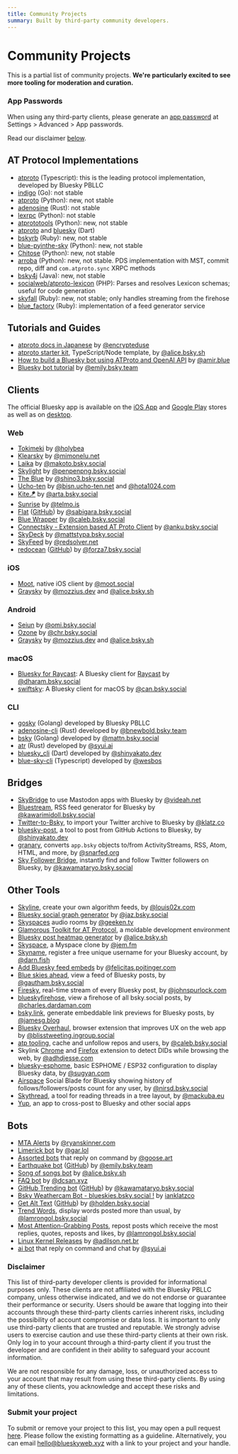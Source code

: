 ```yaml
---
title: Community Projects
summary: Built by third-party community developers.
---
```


# Community Projects

This is a partial list of community projects. **We're particularly excited to see more tooling for moderation and curation.**

### App Passwords

When using any third-party clients, please generate an [app password](/specs/atp#app-passwords) at Settings > Advanced > App passwords.

Read our disclaimer [below](/community/projects#disclaimer).

## AT Protocol Implementations

- [atproto](https://github.com/bluesky-social/atproto) (Typescript): this is the leading protocol implementation, developed by Bluesky PBLLC
- [indigo](https://github.com/bluesky-social/indigo) (Go): not stable
- [atproto](https://github.com/MarshalX/atproto) (Python): new, not stable
- [adenosine](https://gitlab.com/bnewbold/adenosine) (Rust): not stable
- [lexrpc](https://github.com/snarfed/lexrpc) (Python): not stable
- [atprototools](https://github.com/ianklatzco/atprototools) (Python): new, not stable
- [atproto](https://github.com/myConsciousness/atproto.dart/tree/main/packages/atproto) and [bluesky](https://github.com/myConsciousness/atproto.dart/tree/main/packages/bluesky) (Dart)
- [bskyrb](https://github.com/ShreyanJain9/bskyrb) (Ruby): new, not stable
- [blue-pyinthe-sky](https://github.com/robcerda/blue-pyinthe-sky) (Python): new, not stable
- [Chitose](https://github.com/mnogu/chitose) (Python): new, not stable
- [arroba](https://github.com/snarfed/arroba) (Python): new, not stable. PDS implementation with MST, commit repo, diff and `com.atproto.sync` XRPC methods
- [bsky4j](https://github.com/uakihir0/bsky4j) (Java): new, not stable
- [socialweb/atproto-lexicon](https://github.com/socialweb-php/atproto-lexicon) (PHP): Parses and resolves Lexicon schemas; useful for code generation
- [skyfall](https://github.com/mackuba/skyfall) (Ruby): new, not stable; only handles streaming from the firehose
- [blue_factory](https://github.com/mackuba/blue_factory) (Ruby): implementation of a feed generator service

## Tutorials and Guides

- [atproto docs in Japanese](https://github.com/encrypteduse/atproto-website-docs-jp) by [@encrypteduse](https://github.com/encrypteduse)
- [atproto starter kit](https://github.com/aliceisjustplaying/atproto-starter-kit), TypeScript/Node template, by [@alice.bsky.sh](https://bsky.app/profile/did:plc:by3jhwdqgbtrcc7q4tkkv3cf)
- [How to build a Bluesky bot using ATProto and OpenAI API](https://ashevat.medium.com/how-to-build-a-bluesky-bot-using-atproto-and-openai-api-77a26a154b) by [@amir.blue](https://bsky.app/profile/did:plc:ua6usdc4hzvzjsokoenba4zt)
- [Bluesky bot tutorial](https://github.com/emilyliu7321/bluesky-emoji-bot/blob/main/TUTORIAL.md) by [@emily.bsky.team](https://bsky.app/profile/did:plc:vjug55kidv6sye7ykr5faxxn) 

## Clients

The official Bluesky app is available on the [iOS App](https://apps.apple.com/us/app/bluesky-social/id6444370199) and [Google Play](https://play.google.com/store/apps/details?id=xyz.blueskyweb.app&hl=en_US) stores as well as on [desktop](https://bsky.app/).

### Web
- [Tokimeki](https://tokimekibluesky.vercel.app/) by [@holybea](https://bsky.app/profile/did:plc:hiptcrt4k63szzz4ty3dhwcp)
- [Klearsky](https://klearsky.pages.dev/) by [@mimonelu.net](https://bsky.app/profile/did:plc:ilxxgyz7oz7mysber4omeqrg)
- [Laika](https://laika-bluesky.web.app/) by [@makoto.bsky.social](https://bsky.app/profile/did:plc:tr5cijtwcpl2dqrtmjsmmcow)
- [Skylight](https://penpenpng.github.io/skylight) by [@penpenpng.bsky.social](https://bsky.app/profile/did:plc:ahj2yuo63gaxyhbgn5ai6jt2)
- [The Blue](https://the-blue.shino3.net) by [@shino3.bsky.social](https://bsky.app/profile/did:plc:rpwpuzu2yyiuufm3232d7pm5)
- [Ucho-ten](https://ucho-ten.net) by [@bisn.ucho-ten.net](https://bsky.app/profile/did:plc:txandrhc7afdozk6a2itgltm) and [@hota1024.com](https://bsky.app/profile/did:plc:qhnfzuuv33o7gggw6mmu2ks4)
- [Kite🪁](https://kite.black) by [@arta.bsky.social](https://bsky.app/profile/did:plc:cqednx7rqstpsgdgec4byd6g)
- [Sunrise](https://sunrise.li/auth/login) by [@telmo.is](https://bsky.app/profile/did:plc:gtbohpin5op22ispn4gdnt7n)
- [Flat](https://flat-bs.vercel.app/) ([GitHub](https://github.com/sabigara/flat)) by [@sabigara.bsky.social](https://bsky.app/profile/did:plc:dyee7keje7ekwiteykjapw5t)
- [Blue Wrapper](https://blue.amazingca.dev) by [@caleb.bsky.social](https://bsky.app/profile/did:plc:e2nwnarqo7kdbt7ngr3gejp6)
- [Connectsky - Extension based AT Proto Client](https://chrome.google.com/webstore/detail/connectsky-an-at-proto-cl/dfjlfmdhkgcpendpfflnlaedfgaoiaed/related) by [@anku.bsky.social](https://bsky.app/profile/did:plc:5t2x7mmh4ofspj7apwpgif5l)
- [SkyDeck](https://skydeck.social) by [@mattstypa.bsky.social](https://bsky.app/profile/did:plc:hnbglrwshrdspimiliyoohhu)
- [SkyFeed](https://skyfeed.app) by [@redsolver.net](https://bsky.app/profile/did:plc:odo2zkpujsgcxtz7ph24djkj)
- [redocean](https://redocean.forza7.org/) ([GitHub](https://github.com/forza7taka/redocean)) by [@forza7.bsky.social](https://bsky.app/profile/did:plc:au6x2h2niz27male2krpwmzz)

### iOS
- [Moot](https://bsky.app/profile/did:plc:3qom5jgzb6ny6ydnlsnmlhmm), native iOS client by [@moot.social](https://bsky.app/profile/did:plc:3qom5jgzb6ny6ydnlsnmlhmm)
- [Graysky](https://bsky.app/profile/did:plc:sq6aa2wa32tiiqrbub64vcja) by [@mozzius.dev](https://bsky.app/profile/did:plc:p2cp5gopk7mgjegy6wadk3ep) and [@alice.bsky.sh](https://bsky.app/profile/did:plc:by3jhwdqgbtrcc7q4tkkv3cf)

### Android
- [Seiun](https://github.com/akiomik/seiun) by [@omi.bsky.social](https://bsky.app/profile/did:plc:j5cxpczcvzajlxhfuq7abivp)
- [Ozone](https://github.com/christiandeange/ozone) by [@chr.bsky.social](https://bsky.app/profile/did:plc:soed46hcvg3l24tshb352cy6)
- [Graysky](https://bsky.app/profile/did:plc:sq6aa2wa32tiiqrbub64vcja) by [@mozzius.dev](https://bsky.app/profile/did:plc:p2cp5gopk7mgjegy6wadk3ep) and [@alice.bsky.sh](https://bsky.app/profile/did:plc:by3jhwdqgbtrcc7q4tkkv3cf)

### macOS
- [Bluesky for Raycast](https://www.raycast.com/dharamkapila/bluesky): A Bluesky client for [Raycast](https://www.raycast.com) by [@dharam.bsky.social](https://bsky.app/profile/did:plc:qqoncpemipyncukz3esxjcbg)
- [swiftsky](https://github.com/rmcan/swiftsky): A Bluesky client for macOS by [@can.bsky.social](https://bsky.app/profile/did:plc:oaerst6hznvwkeqtar5dtqry)

### CLI
- [gosky](https://github.com/bluesky-social/indigo/tree/main/cmd/gosky) (Golang) developed by Bluesky PBLLC
- [adenosine-cli](https://gitlab.com/bnewbold/adenosine/-/blob/main/adenosine-cli/README.md) (Rust) developed by [@bnewbold.bsky.team](https://bsky.app/profile/did:plc:44ybard66vv44zksje25o7dz)
- [bsky](https://github.com/mattn/bsky) (Golang) developed by [@mattn.bsky.social](https://bsky.app/profile/did:plc:ituhatvv5pyz4rwsj4hfrslh)
- [atr](https://github.com/syui/atr) (Rust) developed by [@syui.ai](https://bsky.app/profile/did:plc:uqzpqmrjnptsxezjx4xuh2mn)
- [bluesky_cli](https://github.com/myConsciousness/atproto.dart/tree/main/packages/bluesky_cli) (Dart) developed by [@shinyakato.dev](https://bsky.app/profile/did:plc:iijrtk7ocored6zuziwmqq3c)
- [blue-sky-cli](https://github.com/wesbos/blue-sky-cli) (Typescript) developed by [@wesbos](https://bsky.app/profile/did:plc:etdjdgnly5tz5l5xdd4jq76d)

## Bridges
- [SkyBridge](https://github.com/videah/skybridge) to use Mastodon apps with Bluesky by [@videah.net](https://bsky.app/profile/did:plc:inze6wrmsm7pjl7yta3oig77)
- [Bluestream](https://bluestream.deno.dev/), RSS feed generator for Bluesky by [@kawarimidoll.bsky.social](https://bsky.app/profile/did:plc:okalufxun5rpqzdrwf5bpu3d)
- [Twitter-to-Bsky](https://github.com/ianklatzco/twitter-to-bsky), to import your Twitter archive to Bluesky by [@klatz.co](https://bsky.app/profile/did:plc:o2hywbrivbyxugiukoexum57)
- [bluesky-post](https://github.com/myConsciousness/atproto.dart/tree/main/packages/bluesky_post), a tool to post from GitHub Actions to Bluesky, by [@shinyakato.dev](https://bsky.app/profile/did:plc:iijrtk7ocored6zuziwmqq3c)
- [granary](https://granary.io/), converts `app.bsky` objects to/from ActivityStreams, RSS, Atom, HTML, and more, by [@snarfed.org](https://bsky.app/profile/did:plc:fdme4gb7mu7zrie7peay7tst)
- [Sky Follower Bridge](https://github.com/kawamataryo/sky-follower-bridge), instantly find and follow Twitter followers on Bluesky, by [@kawamataryo.bsky.social](https://bsky.app/profile/did:plc:hcp53er6pefwijpdceo5x4bp)

## Other Tools

- [Skyline](https://skyline.gay/), create your own algorithm feeds, by [@louis02x.com](https://bsky.app/profile/did:plc:g74nxoyriqoo7jyclzlqkbj2)
- [Bluesky social graph generator](https://bsky.jazco.dev/) by [@jaz.bsky.social](https://bsky.app/profile/did:plc:q6gjnaw2blty4crticxkmujt)
- [Skyspaces](https://www.skyspaces.net/) audio rooms by [@geeken.tv](https://bsky.app/profile/did:plc:lbjhpk3a473cuufkenjcer3v)
- [Glamorous Toolkit for AT Protocol](https://github.com/feenkcom/gt4atproto), a moldable development environment
- [Bluesky post heatmap generator](https://bluesky-heatmap.fly.dev/) by [@alice.bsky.sh](https://bsky.app/profile/did:plc:by3jhwdqgbtrcc7q4tkkv3cf)
- [Skyspace](https://bsky.app/profile/did:plc:dxu2v6dt7ppqdnyjf3p53ram), a Myspace clone by [@jem.fm](https://bsky.app/profile/did:plc:7ry4kiemzesxucqv26q73znv)
- [Skyname](https://skyna.me/), register a free unique username for your Bluesky account, by [@darn.fish](https://bsky.app/profile/did:plc:7qw3ldjppmwmtjoak3egctdb)
- [Add Bluesky feed embeds](https://bsky.app/profile/did:plc:ijpidtwscybqhs5fxyzjojmu/post/3juerzwcl4424) by [@felicitas.pojtinger.com](https://bsky.app/profile/did:plc:ijpidtwscybqhs5fxyzjojmu)
- [Blue skies ahead](https://blue-skies-ahead.glitch.me/), view a feed of Bluesky posts, by [@gautham.bsky.social](https://bsky.app/profile/did:plc:sqhiuhi54wjzwsglrduhwxm6)
- [Firesky](https://firesky.tv), real-time stream of every Bluesky post, by [@johnspurlock.com](https://bsky.app/profile/did:plc:mceyt3qjswifxtikqqwvnnge)
- [blueskyfirehose](https://github.com/CharlesDardaman/blueskyfirehose), view a firehose of all bsky.social posts, by [@charles.dardaman.com](https://bsky.app/profile/did:plc:ibuqevx5au345anhlfeneo2m)
- [bsky.link](https://bsky.link/), generate embeddable link previews for Bluesky posts, by [@jamesg.blog](https://bsky.app/profile/did:plc:6wwzaz5n4ordx762esmflyhx)
- [Bluesky Overhaul](https://github.com/xenohunter/bluesky-overhaul), browser extension that improves UX on the web app by [@blisstweeting.ingroup.social](https://bsky.app/profile/did:plc:ihbptowbt4tkcjqespanfbez)
- [atp tooling](https://blue.amazingca.dev/tools), cache and unfollow repos and users, by [@caleb.bsky.social](https://bsky.app/profile/did:plc:e2nwnarqo7kdbt7ngr3gejp6)
- Skylink [Chrome](https://skylinkchrome.com) and [Firefox](https://skylinkff.com/) extension to detect DIDs while browsing the web, by [@adhdjesse.com](https://bsky.app/profile/did:plc:f55kfczvcsjlaota4ep2xvhx)
- [bluesky-esphome](https://github.com/softplus/bluesky_esphome), basic ESPHOME / ESP32 configuration to display Bluesky data, by [@sugyan.com](https://bsky.app/profile/did:plc:4ee6oesrsbtmuln4gqsqf6fp)
- [Airspace](https://bsky-airspace.onrender.com/) Social Blade for Bluesky showing history of follows/followers/posts count for any user, by [@nirsd.bsky.social](https://bsky.app/profile/did:plc:gzs37etm32zvsznn775hy35w)
- [Skythread](http://mackuba.github.io/skythread/), a tool for reading threads in a tree layout, by [@mackuba.eu](https://bsky.app/profile/did:plc:oio4hkxaop4ao4wz2pp3f4cr)
- [Yup](https://app.yup.io/), an app to cross-post to Bluesky and other social apps

## Bots

- [MTA Alerts](https://bsky.app/profile/did:plc:jvhf36loasspmffobuyfpopz) by [@ryanskinner.com](https://bsky.app/profile/did:plc:ubz4oedvsb7dsuncqi5jb7o2)
- [Limerick bot](https://bsky.app/profile/did:plc:kqz6gh5hiukhcfg7i3hgpzzh) by [@gar.lol](https://bsky.app/profile/did:plc:4r2qco7eb644cpyga5r6vdib)
- [Assorted bots](https://github.com/QuietImCoding/bskybots) that reply on command by [@goose.art](https://bsky.app/profile/did:plc:hsqwcidfez66lwm3gxhfv5in)
- [Earthquake bot](https://bsky.app/profile/did:plc:oga3ylymphrqdxb3nvjgm23y) ([GitHub](https://github.com/emilyliu7321/bsky-earthquake-bot)) by [@emily.bsky.team](https://bsky.app/profile/did:plc:vjug55kidv6sye7ykr5faxxn)
- [Song of songs bot](https://bsky.app/profile/did:plc:75aqefjj3p45ubompts62agn) by [@alice.bsky.sh](https://bsky.app/profile/did:plc:by3jhwdqgbtrcc7q4tkkv3cf)
- [FAQ bot](https://github.com/dcsan/bsky-faq-bot) by [@dcsan.xyz](https://bsky.app/profile/did:plc:66exg3ue3crrvms3kltkwy4j)
- [GitHub Trending bot](https://bsky.app/profile/did:plc:eidn2o5kwuaqcss7zo7ivye5) ([GitHub](https://github.com/kawamataryo/bsky-github-trending-bot)) by [@kawamataryo.bsky.social](https://bsky.app/profile/did:plc:hcp53er6pefwijpdceo5x4bp)
- [Bsky Weathercam Bot - blueskies.bsky.social !](https://bsky.app/profile/did:plc:n5ddwqolbjpv2czaronz6q3d) by [ianklatzco](https://bsky.app/profile/did:plc:o2hywbrivbyxugiukoexum57)
- [Get Alt Text](https://bsky.app/profile/did:plc:ck5xa2cgd3negu6usqedzjbf) ([GitHub](https://github.com/hs4man21/bluesky-alt-text-ocr)) by [@holden.bsky.social](https://bsky.app/profile/did:plc:tzq3i67wnarn6x2kbjcprnfx)
- [Trend Words](https://bsky.app/profile/did:plc:7ktx3oe2zbompu3cjwthlest), display words posted more than usual, by [@lamrongol.bsky.social](https://bsky.app/profile/did:plc:wwqlk2n45es2ywkwrf4dwsr2)
- [Most Attention-Grabbing Posts](https://bsky.app/profile/did:plc:boopgqnkg2inpleusxo7kj4l), repost posts which receive the most replies, quotes, reposts and likes, by [@lamrongol.bsky.social](https://bsky.app/profile/did:plc:wwqlk2n45es2ywkwrf4dwsr2)
- [Linux Kernel Releases](https://bsky.app/profile/did:plc:35c6qworuvguvwnpjwfq3b5p) by [@adilson.net.br](https://bsky.app/profile/did:plc:kw6k5btwuh4hazzygvhxygx3)
- [ai bot](https://bsky.app/profile/did:plc:4hqjfn7m6n5hno3doamuhgef) that reply on command and chat by [@syui.ai](https://bsky.app/profile/did:plc:uqzpqmrjnptsxezjx4xuh2mn)

### Disclaimer

This list of third-party developer clients is provided for informational purposes only. These clients are not affiliated with the Bluesky PBLLC company, unless otherwise indicated, and we do not endorse or guarantee their performance or security. Users should be aware that logging into their accounts through these third-party clients carries inherent risks, including the possibility of account compromise or data loss. It is important to only use third-party clients that are trusted and reputable. We strongly advise users to exercise caution and use these third-party clients at their own risk. Only log in to your account through a third-party client if you trust the developer and are confident in their ability to safeguard your account information.

We are not responsible for any damage, loss, or unauthorized access to your account that may result from using these third-party clients. By using any of these clients, you acknowledge and accept these risks and limitations.

### Submit your project

To submit or remove your project to this list, you may open a pull request [here](https://github.com/bluesky-social/atproto-website). Please follow the existing formatting as a guideline. Alternatively, you can email hello@blueskyweb.xyz with a link to your project and your handle.
